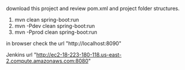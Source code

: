 download this project and review pom.xml and project folder structures.

1. mvn clean spring-boot:run
2. mvn -Pdev clean spring-boot:run
3. mvn -Pprod clean spring-boot:run

in browser check the url "http://localhost:8090"


Jenkins url "http://ec2-18-223-180-118.us-east-2.compute.amazonaws.com:8080"
